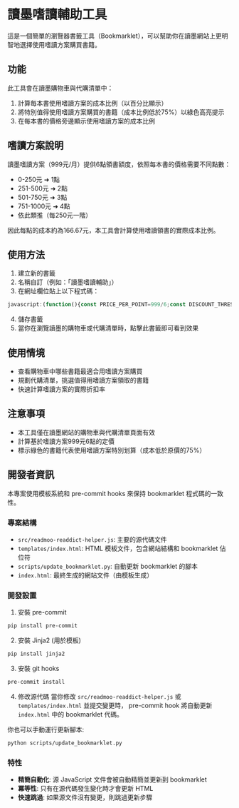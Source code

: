 # 讀墨嗜讀輔助工具

這是一個簡單的瀏覽器書籤工具（Bookmarklet），可以幫助你在讀墨網站上更明智地選擇使用嗜讀方案購買書籍。

## 功能

此工具會在讀墨購物車與代購清單中：

1. 計算每本書使用嗜讀方案的成本比例（以百分比顯示）
2. 將特別值得使用嗜讀方案購買的書籍（成本比例低於75%）以綠色高亮提示
3. 在每本書的價格旁邊顯示使用嗜讀方案的成本比例

## 嗜讀方案說明

讀墨嗜讀方案（999元/月）提供6點領書額度，依照每本書的價格需要不同點數：

- 0-250元 ➜ 1點
- 251-500元 ➜ 2點
- 501-750元 ➜ 3點
- 751-1000元 ➜ 4點
- 依此類推（每250元一階）

因此每點的成本約為166.67元，本工具會計算使用嗜讀領書的實際成本比例。

## 使用方法

1. 建立新的書籤
2. 名稱自訂（例如：「讀墨嗜讀輔助」）
3. 在網址欄位貼上以下程式碼：

```javascript
javascript:(function(){const PRICE_PER_POINT=999/6;const DISCOUNT_THRESHOLD=0.75;const getPointsNeeded=(price)=>{return Math.ceil(price/250);};const priceElements=document.querySelectorAll(".item-price-box .item-price");priceElements.forEach(el=>{const match=el.textContent.match(/NT\$ ?(\d+)/);if(!match)return;const price=parseInt(match[1],10);const points=getPointsNeeded(price);const cost=points*PRICE_PER_POINT;const discount=cost/price;if(discount<=DISCOUNT_THRESHOLD){el.style.backgroundColor="#c8facc";el.style.borderRadius="4px";el.style.padding="2px 4px";}const label=document.createElement("span");label.textContent=` (領書=${Math.round(discount*100)}%)`;label.style.color=discount<=DISCOUNT_THRESHOLD?"#0a8f3c":"#555";label.style.fontSize="0.9em";label.style.marginLeft="4px";el.appendChild(label);});})();
```

4. 儲存書籤
5. 當你在瀏覽讀墨的購物車或代購清單時，點擊此書籤即可看到效果

## 使用情境

- 查看購物車中哪些書籍最適合用嗜讀方案購買
- 規劃代購清單，挑選值得用嗜讀方案領取的書籍
- 快速計算嗜讀方案的實際折扣率

## 注意事項

- 本工具僅在讀墨網站的購物車與代購清單頁面有效
- 計算基於嗜讀方案999元6點的定價
- 標示綠色的書籍代表使用嗜讀方案特別划算（成本低於原價的75%）

## 開發者資訊

本專案使用模板系統和 pre-commit hooks 來保持 bookmarklet 程式碼的一致性。

### 專案結構
- `src/readmoo-readdict-helper.js`: 主要的源代碼文件
- `templates/index.html`: HTML 模板文件，包含網站結構和 bookmarklet 佔位符
- `scripts/update_bookmarklet.py`: 自動更新 bookmarklet 的腳本
- `index.html`: 最終生成的網站文件（由模板生成）

### 開發設置

1. 安裝 pre-commit
```bash
pip install pre-commit
```

2. 安裝 Jinja2 (用於模板)
```bash
pip install jinja2
```

3. 安裝 git hooks
```bash
pre-commit install
```

4. 修改源代碼
當你修改 `src/readmoo-readdict-helper.js` 或 `templates/index.html` 並提交變更時，
pre-commit hook 將自動更新 `index.html` 中的 bookmarklet 代碼。

你也可以手動運行更新腳本:
```bash
python scripts/update_bookmarklet.py
```

### 特性
- **精簡自動化**: 源 JavaScript 文件會被自動精簡並更新到 bookmarklet
- **冪等性**: 只有在源代碼發生變化時才會更新 HTML
- **快速跳過**: 如果源文件沒有變更，則跳過更新步驟
